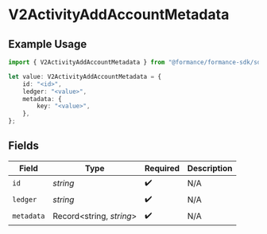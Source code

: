 # V2ActivityAddAccountMetadata

## Example Usage

```typescript
import { V2ActivityAddAccountMetadata } from "@formance/formance-sdk/sdk/models/shared";

let value: V2ActivityAddAccountMetadata = {
    id: "<id>",
    ledger: "<value>",
    metadata: {
        key: "<value>",
    },
};
```

## Fields

| Field                    | Type                     | Required                 | Description              |
| ------------------------ | ------------------------ | ------------------------ | ------------------------ |
| `id`                     | *string*                 | :heavy_check_mark:       | N/A                      |
| `ledger`                 | *string*                 | :heavy_check_mark:       | N/A                      |
| `metadata`               | Record<string, *string*> | :heavy_check_mark:       | N/A                      |